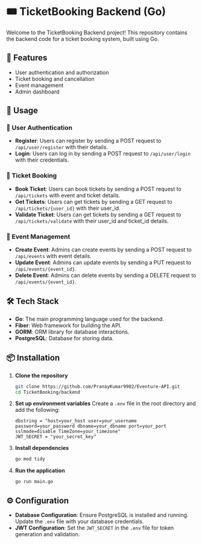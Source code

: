 # 🎟️ TicketBooking Backend (Go)

Welcome to the TicketBooking Backend project! This repository contains the backend code for a ticket booking system, built using Go. 

## 🚀 Features

- User authentication and authorization
- Ticket booking and cancellation
- Event management
- Admin dashboard


## 📖 Usage

### 🔐 User Authentication

- **Register**: Users can register by sending a POST request to `/api/user/register` with their details.
- **Login**: Users can log in by sending a POST request to `/api/user/login` with their credentials.

### 🎫 Ticket Booking

- **Book Ticket**: Users can book tickets by sending a POST request to `/api/tickets` with event and ticket details.
- **Get Tickets**: Users can get tickets by sending a GET request to `/api/tickets/{user_id}` with their user_id.
- **Validate Ticket**: Users can get tickets by sending a GET request to `/api/tickets/validate` with their user_id and ticket_id details.

### 📅 Event Management

- **Create Event**: Admins can create events by sending a POST request to `/api/events` with event details.
- **Update Event**: Admins can update events by sending a PUT request to `/api/events/{event_id}`.
- **Delete Event**: Admins can delete events by sending a DELETE request to `/api/events/{event_id}`.


## 🛠️ Tech Stack

- **Go**: The main programming language used for the backend.
- **Fiber**: Web framework for building the API.
- **GORM**: ORM library for database interactions.
- **PostgreSQL**: Database for storing data.

## 📦 Installation

1. **Clone the repository**
    ```sh
    git clone https://github.com/PranayKumar9902/Eventure-API.git
    cd TicketBooking/backend
    ```

2. **Set up environment variables**
    Create a `.env` file in the root directory and add the following:
    ```env
    dbstring = "host=your_host user=your_username password=your_password dbname=your_dbname port=your_port sslmode=disable TimeZone=your_timezone"
    JWT_SECRET = "your_secret_key"
    ```

3. **Install dependencies**
    ```sh
    go mod tidy
    ```

4. **Run the application**
    ```sh
    go run main.go
    ```

## ⚙️ Configuration

- **Database Configuration**: Ensure PostgreSQL is installed and running. Update the `.env` file with your database credentials.
- **JWT Configuration**: Set the `JWT_SECRET` in the `.env` file for token generation and validation.
